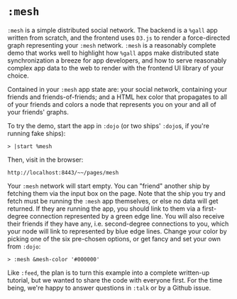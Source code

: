 # `:mesh`

`:mesh` is a simple distributed social network. The backend is a `%gall` app written from scratch, and the frontend uses `D3.js` to render a force-directed graph representing your `:mesh` network. `:mesh` is a reasonably complete demo that works well to highlight how `%gall` apps make distributed state synchronization a breeze for app developers, and how to serve reasonably complex app data to the web to render with the frontend UI library of your choice.

Contained in your `:mesh` app state are: your social network, containing your friends and friends-of-friends; and a HTML hex color that propagates to all of your friends and colors a node that represents you on your and all of your friends' graphs.

To try the demo, start the app in `:dojo` (or two ships' `:dojo`s, if you're running fake ships):

```
> |start %mesh
```

Then, visit in the browser:

```
http://localhost:8443/~~/pages/mesh
```

Your `:mesh` network will start empty. You can "friend" another ship by fetching them via the input box on the page. Note that the ship you try and fetch must be running the `:mesh` app themselves, or else no data will get returned. If they are running the app, you should link to them via a first-degree connection represented by a green edge line. You will also receive their friends if they have any, i.e. second-degree connections to you, which your node will link to represented by blue edge lines. Change your color by picking one of the six pre-chosen options, or get fancy and set your own from `:dojo`:

```
> :mesh &mesh-color '#000000'
```

Like `:feed`, the plan is to turn this example into a complete written-up tutorial, but we wanted to share the code with everyone first. For the time being, we're happy to answer questions in `:talk` or by a Github issue.
